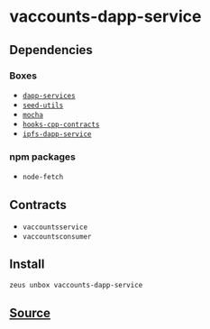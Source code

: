 
vaccounts-dapp-service 
====================




## Dependencies
### Boxes
* [`dapp-services`](dapp-services.md)
* [`seed-utils`](seed-utils.md)
* [`mocha`](mocha.md)
* [`hooks-cpp-contracts`](hooks-cpp-contracts.md)
* [`ipfs-dapp-service`](ipfs-dapp-service.md)
### npm packages
* `node-fetch`
## Contracts
* `vaccountsservice`
* `vaccountsconsumer`
## Install
```bash
zeus unbox vaccounts-dapp-service
```







## [Source](https://github.com/liquidapps-io/zeus-sdk/tree/master/boxes/groups/services/vaccounts-dapp-service)
